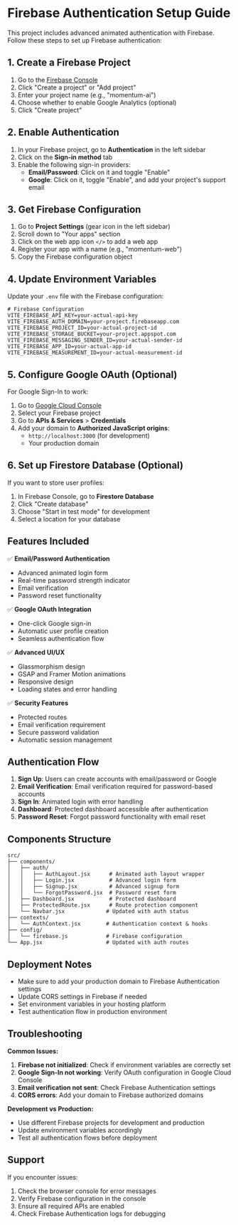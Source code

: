 # Firebase Authentication Setup Guide

This project includes advanced animated authentication with Firebase. Follow these steps to set up Firebase authentication:

## 1. Create a Firebase Project

1. Go to the [Firebase Console](https://console.firebase.google.com/)
2. Click "Create a project" or "Add project"
3. Enter your project name (e.g., "momentum-ai")
4. Choose whether to enable Google Analytics (optional)
5. Click "Create project"

## 2. Enable Authentication

1. In your Firebase project, go to **Authentication** in the left sidebar
2. Click on the **Sign-in method** tab
3. Enable the following sign-in providers:
   - **Email/Password**: Click on it and toggle "Enable"
   - **Google**: Click on it, toggle "Enable", and add your project's support email

## 3. Get Firebase Configuration

1. Go to **Project Settings** (gear icon in the left sidebar)
2. Scroll down to "Your apps" section
3. Click on the web app icon `</>` to add a web app
4. Register your app with a name (e.g., "momentum-web")
5. Copy the Firebase configuration object

## 4. Update Environment Variables

Update your `.env` file with the Firebase configuration:

```env
# Firebase Configuration
VITE_FIREBASE_API_KEY=your-actual-api-key
VITE_FIREBASE_AUTH_DOMAIN=your-project.firebaseapp.com
VITE_FIREBASE_PROJECT_ID=your-actual-project-id
VITE_FIREBASE_STORAGE_BUCKET=your-project.appspot.com
VITE_FIREBASE_MESSAGING_SENDER_ID=your-actual-sender-id
VITE_FIREBASE_APP_ID=your-actual-app-id
VITE_FIREBASE_MEASUREMENT_ID=your-actual-measurement-id
```

## 5. Configure Google OAuth (Optional)

For Google Sign-In to work:

1. Go to [Google Cloud Console](https://console.cloud.google.com/)
2. Select your Firebase project
3. Go to **APIs & Services** > **Credentials**
4. Add your domain to **Authorized JavaScript origins**:
   - `http://localhost:3000` (for development)
   - Your production domain

## 6. Set up Firestore Database (Optional)

If you want to store user profiles:

1. In Firebase Console, go to **Firestore Database**
2. Click "Create database"
3. Choose "Start in test mode" for development
4. Select a location for your database

## Features Included

✅ **Email/Password Authentication**
- Advanced animated login form
- Real-time password strength indicator
- Email verification
- Password reset functionality

✅ **Google OAuth Integration**
- One-click Google sign-in
- Automatic user profile creation
- Seamless authentication flow

✅ **Advanced UI/UX**
- Glassmorphism design
- GSAP and Framer Motion animations
- Responsive design
- Loading states and error handling

✅ **Security Features**
- Protected routes
- Email verification requirement
- Secure password validation
- Automatic session management

## Authentication Flow

1. **Sign Up**: Users can create accounts with email/password or Google
2. **Email Verification**: Email verification required for password-based accounts
3. **Sign In**: Animated login with error handling
4. **Dashboard**: Protected dashboard accessible after authentication
5. **Password Reset**: Forgot password functionality with email reset

## Components Structure

```
src/
├── components/
│   ├── auth/
│   │   ├── AuthLayout.jsx      # Animated auth layout wrapper
│   │   ├── Login.jsx           # Advanced login form
│   │   ├── Signup.jsx          # Advanced signup form
│   │   └── ForgotPassword.jsx  # Password reset form
│   ├── Dashboard.jsx           # Protected dashboard
│   ├── ProtectedRoute.jsx      # Route protection component
│   └── Navbar.jsx             # Updated with auth status
├── contexts/
│   └── AuthContext.jsx        # Authentication context & hooks
├── config/
│   └── firebase.js            # Firebase configuration
└── App.jsx                    # Updated with auth routes
```

## Deployment Notes

- Make sure to add your production domain to Firebase Authentication settings
- Update CORS settings in Firebase if needed
- Set environment variables in your hosting platform
- Test authentication flow in production environment

## Troubleshooting

**Common Issues:**

1. **Firebase not initialized**: Check if environment variables are correctly set
2. **Google Sign-In not working**: Verify OAuth configuration in Google Cloud Console
3. **Email verification not sent**: Check Firebase Authentication settings
4. **CORS errors**: Add your domain to Firebase authorized domains

**Development vs Production:**

- Use different Firebase projects for development and production
- Update environment variables accordingly
- Test all authentication flows before deployment

## Support

If you encounter issues:
1. Check the browser console for error messages
2. Verify Firebase configuration in the console
3. Ensure all required APIs are enabled
4. Check Firebase Authentication logs for debugging